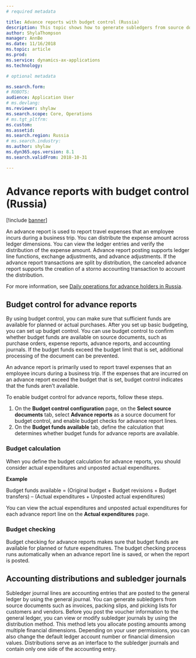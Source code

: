 ```yaml
---
# required metadata

title: Advance reports with budget control (Russia)
description: This topic shows how to generate subledgers from source documents such as invoices, packing slips, and picking lists for customers and vendors. 
author: ShylaThompson
manager: AnnBe
ms.date: 11/16/2018
ms.topic: article
ms.prod: 
ms.service: dynamics-ax-applications
ms.technology: 

# optional metadata

ms.search.form: 
# ROBOTS: 
audience: Application User
# ms.devlang: 
ms.reviewer: shylaw
ms.search.scope: Core, Operations
# ms.tgt_pltfrm: 
ms.custom: 
ms.assetid: 
ms.search.region: Russia
# ms.search.industry: 
ms.author: shylaw
ms.dyn365.ops.version: 8.1
ms.search.validFrom: 2018-10-31

---
```


# Advance reports with budget control (Russia)

[!include [banner](../includes/banner.md)]

An advance report is used to report travel expenses that an employee incurs during a business trip. You can distribute the expense amount across ledger dimensions. You can view the ledger entries and verify the distribution of the expense amount. Advance report posting supports ledger line functions, exchange adjustments, and advance adjustments. If the advance report transactions are split by distribution, the canceled advance report supports the creation of a storno accounting transaction to account the distribution.

For more information, see [Daily operations for advance holders in Russia](rus-advance-holders-daily-operations.md).

## Budget control for advance reports

By using budget control, you can make sure that sufficient funds are available for planned or actual purchases. After you set up basic budgeting, you can set up budget control. You can use budget control to confirm whether budget funds are available on source documents, such as purchase orders, expense reports, advance reports, and accounting journals. If the budget funds exceed the budget limit that is set, additional processing of the document can be prevented.

An advance report is primarily used to report travel expenses that an employee incurs during a business trip. If the expenses that are incurred on an advance report exceed the budget that is set, budget control indicates that the funds aren't available.

To enable budget control for advance reports, follow these steps.

1. On the **Budget control configuration** page, on the **Select source documents** tab, select **Advance reports** as a source document for budget control, and enable budget checks for advance report lines.
2. On the **Budget funds available** tab, define the calculation that determines whether budget funds for advance reports are available.

### Budget calculation

When you define the budget calculation for advance reports, you should consider actual expenditures and unposted actual expenditures.

**Example**

Budget funds available = (Original budget + Budget revisions + Budget transfers) – (Actual expenditures + Unposted actual expenditures)

You can view the actual expenditures and unposted actual expenditures for each advance report line on the **Actual expenditures** page.

### Budget checking

Budget checking for advance reports makes sure that budget funds are available for planned or future expenditures. The budget checking process runs automatically when an advance report line is saved, or when the report is posted.

## Accounting distributions and subledger journals

Subledger journal lines are accounting entries that are posted to the general ledger by using the general journal. You can generate subledgers from source documents such as invoices, packing slips, and picking lists for customers and vendors. Before you post the voucher information to the general ledger, you can view or modify subledger journals by using the distribution method. This method lets you allocate posting amounts among multiple financial dimensions. Depending on your user permissions, you can also change the default ledger account number or financial dimension values. Distributions serve as an interface to the subledger journals and contain only one side of the accounting entry.
